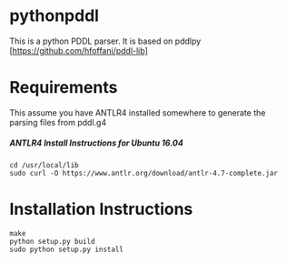 # pythonpddl
This is a python PDDL parser. It is based on pddlpy [https://github.com/hfoffani/pddl-lib]

# Requirements
This assume you have ANTLR4 installed somewhere to generate the parsing files from pddl.g4

##### ANTLR4 Install Instructions for Ubuntu 16.04

```
cd /usr/local/lib
sudo curl -O https://www.antlr.org/download/antlr-4.7-complete.jar
```

# Installation Instructions
```
make
python setup.py build
sudo python setup.py install
```
